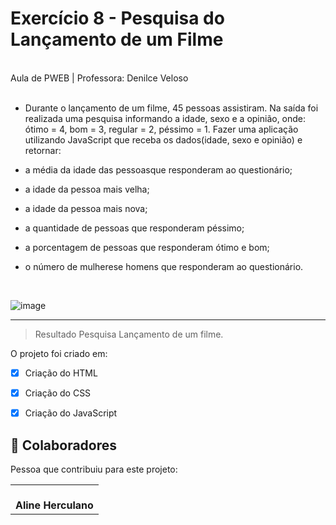 # Exercício 8 - Pesquisa do Lançamento de um Filme

<br>
Aula de PWEB | Professora: Denilce Veloso
<br>
<br>


* Durante o lançamento de um filme, 45 pessoas assistiram. Na saída foi realizada uma pesquisa informando a idade, 
sexo e a opinião, onde: ótimo = 4, bom = 3, regular = 2, péssimo = 1. Fazer uma aplicação utilizando JavaScript que
receba os dados(idade, sexo e opinião) e retornar:

- a média da idade das pessoasque responderam ao questionário;

- a idade da pessoa mais velha;

- a idade da pessoa mais nova;

- a quantidade de pessoas que responderam péssimo;

- a porcentagem de pessoas que responderam ótimo e bom;

- o número de mulherese homens que responderam ao questionário.

<br>

![image](https://user-images.githubusercontent.com/78798697/174344118-b773f711-fdcc-4cc8-8f02-6f0766f9ed83.png)
________________________________________________________________________________________________________________________________________________________________

> Resultado Pesquisa Lançamento de um filme. 

O projeto foi criado em:

- [x] Criação do HTML
- [x] Criação do CSS
- [x] Criação do JavaScript


## 🤝 Colaboradores

Pessoa que contribuiu para este projeto:

<table>
  <tr>
    <td align="center">
        <br>
          <b>Aline Herculano</b>
      </a>
    </td>
   </tr>
</table>
